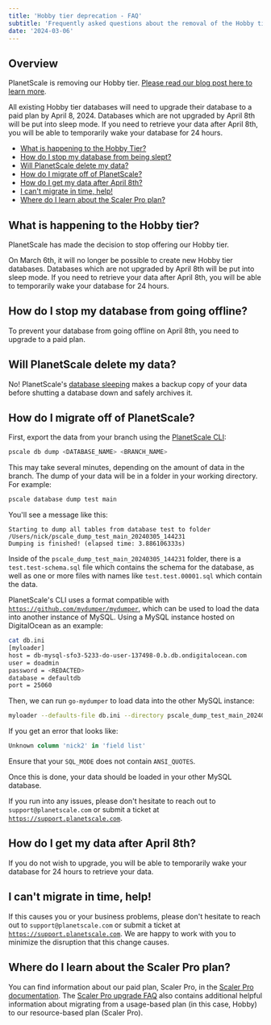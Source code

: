 ```yaml
---
title: 'Hobby tier deprecation - FAQ'
subtitle: 'Frequently asked questions about the removal of the Hobby tier.'
date: '2024-03-06'
---
```


## Overview

PlanetScale is removing our Hobby tier. [Please read our blog post here to learn more](/blog/planetscale-forever).

All existing Hobby tier databases will need to upgrade their database to a paid plan by April 8, 2024. Databases which are not upgraded by April 8th will be put into sleep mode. If you need to retrieve your data after April 8th, you will be able to temporarily wake your database for 24 hours.

- [What is happening to the Hobby Tier?](#what-is-happening-to-the-hobby-tier-)
- [How do I stop my database from being slept?](#how-do-i-stop-my-database-from-going-offline-)
- [Will PlanetScale delete my data?](#will-planetscale-delete-my-data-)
- [How do I migrate off of PlanetScale?](#how-do-i-migrate-off-of-planetscale-)
- [How do I get my data after April 8th?](#how-do-i-get-my-data-after-april-8th-)
- [I can't migrate in time, help!](#i-can-t-migrate-in-time-help-)
- [Where do I learn about the Scaler Pro plan?](#where-do-i-learn-about-the-scaler-pro-plan-)

## What is happening to the Hobby tier?

PlanetScale has made the decision to stop offering our Hobby tier.

On March 6th, it will no longer be possible to create new Hobby tier databases. Databases which are not upgraded by April 8th will be put into sleep mode. If you need to retrieve your data after April 8th, you will be able to temporarily wake your database for 24 hours.

## How do I stop my database from going offline?

To prevent your database from going offline on April 8th, you need to upgrade to a paid plan.

## Will PlanetScale delete my data?

No! PlanetScale's [database sleeping](/docs/concepts/database-sleeping) makes a backup copy of your data before shutting a database down and safely archives it.

## How do I migrate off of PlanetScale?

First, export the data from your branch using the [PlanetScale CLI](/docs/concepts/planetscale-environment-setup):

```bash
pscale db dump <DATABASE_NAME> <BRANCH_NAME>
```

This may take several minutes, depending on the amount of data in the branch. The dump of your data will be in a folder in your working directory. For example:

```bash
pscale database dump test main
```

You'll see a message like this:

```
Starting to dump all tables from database test to folder /Users/nick/pscale_dump_test_main_20240305_144231
Dumping is finished! (elapsed time: 3.886106333s)
```

Inside of the `pscale_dump_test_main_20240305_144231` folder, there is a `test.test-schema.sql` file which contains the schema for the database, as well as one or more files with names like `test.test.00001.sql` which contain the data.

PlanetScale's CLI uses a format compatible with [`https://github.com/mydumper/mydumper`](https://github.com/mydumper/mydumper), which can be used to load the data into another instance of MySQL. Using a MySQL instance hosted on DigitalOcean as an example:

```bash
cat db.ini
[myloader]
host = db-mysql-sfo3-5233-do-user-137498-0.b.db.ondigitalocean.com
user = doadmin
password = <REDACTED>
database = defaultdb
port = 25060
```

Then, we can run `go-mydumper` to load data into the other MySQL instance:

```bash
myloader --defaults-file db.ini --directory pscale_dump_test_main_20240305_144231/
```

If you get an error that looks like:

```sql
Unknown column 'nick2' in 'field list'
```

Ensure that your `SQL_MODE` does not contain `ANSI_QUOTES`.

Once this is done, your data should be loaded in your other MySQL database.

If you run into any issues, please don't hesitate to reach out to `support@planetscale.com` or submit a ticket at [`https://support.planetscale.com`](https://support.planetscale.com).

## How do I get my data after April 8th?

If you do not wish to upgrade, you will be able to temporarily wake your database for 24 hours to retrieve your data.

## I can't migrate in time, help!

If this causes you or your business problems, please don't hesitate to reach out to `support@planetscale.com` or submit a ticket at [`https://support.planetscale.com`](https://support.planetscale.com). We are happy
to work with you to minimize the disruption that this change causes.

## Where do I learn about the Scaler Pro plan?

You can find information about our paid plan, Scaler Pro, in the [Scaler Pro documentation](/docs/concepts/planetscale-plans#scaler-pro). The [Scaler Pro upgrade FAQ](/docs/concepts/scaler-pro-upgrade-faq) also contains additional helpful information about migrating from a usage-based plan (in this case, Hobby) to our resource-based plan (Scaler Pro).
